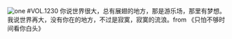 ![one](http://image.wufazhuce.com/Fqrkcsj9BRTMyN_7XEhB7ApN0KBe)
#VOL.1230
你说世界很大，总有展翅的地方，那是游乐场，那里有梦想。我说世界再大，没有你在的地方，不过是寂寞，寂寞的流浪。from 《只怕不够时间看你白头》